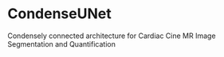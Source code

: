 # CondenseUNet
Condensely connected architecture for Cardiac Cine MR Image Segmentation and Quantification
